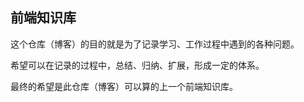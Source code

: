 ## 前端知识库

这个仓库（博客）的目的就是为了记录学习、工作过程中遇到的各种问题。

希望可以在记录的过程中，总结、归纳、扩展，形成一定的体系。

最终的希望是此仓库（博客）可以算的上一个前端知识库。